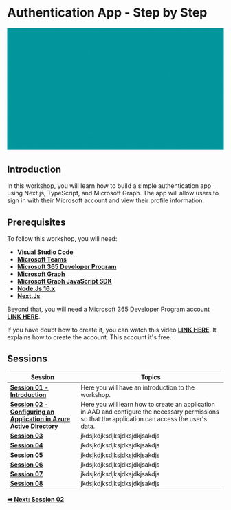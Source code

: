 # Authentication App - Step by Step

![authentication-image](./../../workshop-images/authentication.gif)

## Introduction

In this workshop, you will learn how to build a simple authentication app using Next.js, TypeScript, and Microsoft Graph. The app will allow users to sign in with their Microsoft account and view their profile information.

## Prerequisites

To follow this workshop, you will need:

- **[Visual Studio Code](https://code.visualstudio.com/)**
- **[Microsoft Teams](https://www.microsoft.com/en-us/microsoft-teams/download-app?rtc=2)**
- **[Microsoft 365 Developer Program](https://developer.microsoft.com/en-us/microsoft-365/dev-program)**
- **[Microsoft Graph](https://developer.microsoft.com/en-us/graph)**
- **[Microsoft Graph JavaScript SDK](https://github.com/microsoftgraph/msgraph-sdk-javascript)**
- **[Node.Js 16.x](https://nodejs.org/en/)**
- **[Next.Js](https://nextjs.org/learn/foundations/about-nextjs)**

Beyond that, you will need a Microsoft 365 Developer Program account **[LINK HERE](https://developer.microsoft.com/en-us/microsoft-365/dev-program)**. 

If you have doubt how to create it, you can watch this video **[LINK HERE](https://www.youtube.com/watch?v=JvWLgirC8xs)**. It explains how to create the account. This account it's free. 

## Sessions


| Session                                                                                | Topics                                                                                                                                              |
| -------------------------------------------------------------------------------------- | --------------------------------------------------------------------------------------------------------------------------------------------------- |
| **[Session 01 - Introduction](01-intro.md)**                                           | Here you will have an introduction to the workshop.                                                                                                 |
| **[Session 02 - Configuring an Application in Azure Active Directory](02-session.md)** | Here you will learn how to create an application in AAD and configure the necessary permissions so that the application can access the user's data. |  |
| **[Session 03]()**                                                                     | jkdsjkdjksdjksjdksjdkjsakdjs                                                                                                                        |
| **[Session 04]()**                                                                     | jkdsjkdjksdjksjdksjdkjsakdjs                                                                                                                        |
| **[Session 05]()**                                                                     | jkdsjkdjksdjksjdksjdkjsakdjs                                                                                                                        |
| **[Session 06]()**                                                                     | jkdsjkdjksdjksjdksjdkjsakdjs                                                                                                                        |
| **[Session 07]()**                                                                     | jkdsjkdjksdjksjdksjdkjsakdjs                                                                                                                        |
| **[Session 08]()**                                                                     | jkdsjkdjksdjksjdksjdkjsakdjs                                                                                                                        |

**[➡️ Next: Session 02](./02-session.md)**








